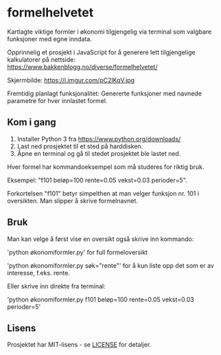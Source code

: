 # formelhelvetet
Kartlagte viktige formler i økonomi tilgjengelig via terminal som valgbare funksjoner med egne inndata.

Opprinnelig et prosjekt i JavaScript for å generere lett tilgjengelige kalkulatorer på nettside:
https://www.bakkenblogg.no/diverse/formelhelvetet/

Skjermbilde: https://i.imgur.com/pC2lKqV.jpg

Fremtidig planlagt funksjonalitet: Genererte funksjoner med navnede parametre for hver innlastet formel.

## Kom i gang
1. Installer Python 3 fra https://www.python.org/downloads/
2. Last ned prosjektet til et sted på harddisken.
3. Åpne en terminal og gå til stedet prosjektet ble lastet ned.

Hver formel har kommandoeksempel som må studeres for riktig bruk.

Eksempel: "f101 beløp=100 rente=0.05 vekst=0.03 perioder=5".

Forkortelsen "f101" betyr simpelthen at man velger funksjon nr. 101 i oversikten. Man slipper å skrive formelnavnet.

## Bruk
Man kan velge å først vise en oversikt også skrive inn kommando:

'python økonomiformler.py' for full formeloversikt

'python økonomiformler.py søk="rente"' for å kun liste opp det som er av interesse, f.eks. rente.

Eller skrive inn direkte fra terminal:

'python økonomiformler.py f101 beløp=100 rente=0.05 vekst=0.03 perioder=5'

## Lisens
Prosjektet har MIT-lisens - se [LICENSE](LICENSE) for detaljer.
